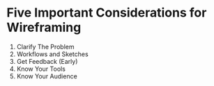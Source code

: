 # Five Important Considerations for Wireframing

1. Clarify The Problem
2. Workflows and Sketches
3. Get Feedback (Early)
4. Know Your Tools
5. Know Your Audience

